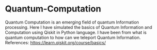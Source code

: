 # Quantum-Computation
Quantum Computation is an emerging field of quantum Information processing. Here I have simulated the basics of Quantum Information and Computation using Qiskit in Python language.
I have been from what is quantum computation to how can we teleport Quantum Information.
References: https://learn.qiskit.org/course/basics/
